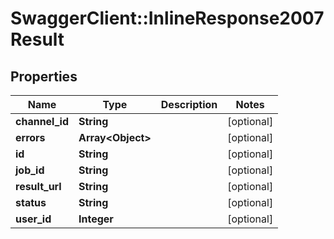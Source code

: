# SwaggerClient::InlineResponse2007Result

## Properties
Name | Type | Description | Notes
------------ | ------------- | ------------- | -------------
**channel_id** | **String** |  | [optional] 
**errors** | **Array&lt;Object&gt;** |  | [optional] 
**id** | **String** |  | [optional] 
**job_id** | **String** |  | [optional] 
**result_url** | **String** |  | [optional] 
**status** | **String** |  | [optional] 
**user_id** | **Integer** |  | [optional] 


